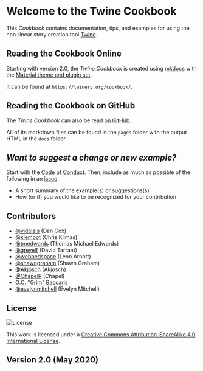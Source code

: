 # Welcome to the Twine Cookbook

This *Cookbook* contains documentation, tips, and examples for using the non-linear story creation tool [Twine](https://twinery.org/).

## Reading the Cookbook Online

Starting with version 2.0, the *Twine Cookbook* is created using [mkdocs](https://www.mkdocs.org/) with the [Material theme and plugin set](https://squidfunk.github.io/mkdocs-material/).

It can be found at `https://twinery.org/cookbook/`.

## Reading the Cookbook on GitHub

The *Twine Cookbook* can also be read [on GitHub](https://github.com/iftechfoundation/twine-cookbook).

All of its markdown files can be found in the `pages` folder with the output HTML in the `docs` folder.

## *Want to suggest a change or new example?*

Start with the [Code of Conduct](https://github.com/iftechfoundation/twine-cookbook/blob/master/CODE_OF_CONDUCT.md). Then, include as much as possible of the following in an [issue](https://github.com/iftechfoundation/twine-cookbook/issues):

* A short summary of the example(s) or suggestions(s)
* How (or if) you would like to be recognized for your contribution

## Contributors

* [@videlais](https://github.com/videlais) (Dan Cox)
* [@klembot](https://github.com/klembot) (Chris Klimas)
* [@tmedwards](https://github.com/tmedwards) (Thomas Michael Edwards)
* [@greyelf](https://github.com/greyelf) (David Tarrant)
* [@webbedspace](https://github.com/webbedspace) (Leon Arnott)
* [@shawngraham](https://github.com/shawngraham) (Shawn Graham)
* [@Akjosch](https://github.com/Akjosch) (Akjosch)
* [@ChapelR](https://github.com/ChapelR) (Chapel)
* [G.C. "Grim" Baccaris](https://grimoirtua.itch.io)
* [@evelynmitchell](https://github.com/evelynmitchell) (Evelyn Mitchell)

## License

![License](https://i.creativecommons.org/l/by-sa/4.0/88x31.png)

This work is licensed under a [Creative Commons Attribution-ShareAlike 4.0 International License](http://creativecommons.org/licenses/by-sa/4.0/).

## Version 2.0 (May 2020)

